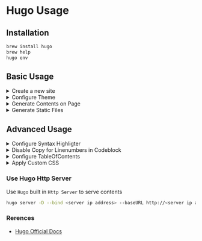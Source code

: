 # Hugo Usage

## Installation

```bash
brew install hugo
brew help
hugo env
```

## Basic Usage

<details><summary>Create a new site</summary>

</br>

```bash
hugo new site web
cd web
vim config.toml
---
baseURL = "http://xxx.example.org"
languageCode = "en-us"
title = "xxx"
---
```

</p></details>

<details><summary>Configure Theme</summary>

</br>

```bash
git clone <theme source> themes/<theme name>
rm -rf themes/<theme name>/.git
cp -r themes/<theme name>/exampleSite/config.toml ./
```

</p></details>

<details><summary>Generate Contents on Page</summary>

</br>

```bash
vim archetypes/default.md
---
This is my page.
blah blah
blah blah blah
---
hugo new posts/page1.md
hugo new posts/page2.md
hugo new posts/page3.md
```

</p></details>

<details><summary>Generate Static Files</summary>

</br>

```bash
hugo
ls -l public/
```

</p></details>

## Advanced Usage

<details><summary>Configure Syntax Highligter</summary>

</br>

reference:

- https://gohugo.io/content-management/syntax-highlighting/#generate-syntax-highlighter-css
- https://xyproto.github.io/splash/docs/
- https://gohugo.io/getting-started/configuration-markup#highlight

Add the following config to `config.toml`

```config
pygmentsUseClasses = true
# Syntax Highlight
[markup.highlight]
  anchorLineNos = false
  codeFences = true
  guessSyntax = true
  hl_Lines = ''
  lineAnchors = ''
  lineNoStart = 1
  lineNos = true
  lineNumbersInTable = false
  noClasses = true
  style = 'emacs'
  tabWidth = 4
```

#### Highlight specific linenumbers

In the content page, add the following snippets:

````config
```go {linenos=true,hl_lines=[1,"3-5"],linenostart=1}
// ... code
```
````

</p></details>

<details><summary>Disable Copy for Linenumbers in Codeblock</summary>

</br>

reference:

- https://gohugo.io/content-management/syntax-highlighting/
- https://discourse.gohugo.io/t/pygmentsuseclasses-true-not-generating-classes/15080/3

#### Enable Custom CSS

Follow the instructions written in this [link](https://mcneilcode.com/post/web/hugo/hugo-adding-custom-css-js-themes/)

#### Generate Syntax CSS

Checkout the available highlighter options [HERE](https://xyproto.github.io/splash/docs/)

Run the following commands to generate the syntax css

```bash
hugo gen chromastyles --style=<style name> > syntax.css
```

Copy the CSS file to `static/css`

```bash
mkdir -p static/css
cp syntax.css static/css
```

#### Modify CSS Configuration

In `static/css/syntax.css`, find the class `.chroma .ln`, add `user-select: none`

```css
/* LineNumbers */
.chroma .ln {
  margin-right: 0.4em;
  padding: 0 0.4em 0 0.4em;
  color: #bfbfbf;
  user-select: none;
  border-right: 2px solid #33f260;
}
```

</p></details>

<details><summary>Configure TableOfContents</summary>

</br>

reference:

- https://gohugo.io/getting-started/configuration-markup#table-of-contents

Add the following config to `config.toml`

```config
[markup.tableOfContents]
  endLevel = 3
  ordered = false
  startLevel = 2
```

</p></details>

<details><summary>Apply Custom CSS</summary>

</br>

reference: https://mcneilcode.com/post/web/hugo/hugo-adding-custom-css-js-themes/

### Overview

It is possible to extend any theme without modifying it directly, thanks to the order preference feature of Hugo theme loader. By staging a custom version of any file found in your third party theme, you can override it and extend it with any feature you may need.

The example we will use here is for a theme that may not provide a way to load a custom CSS or Javascript from the static folder into your site natively.

### Procedure

1. Stage your files into the static, if not already done. They should live in the `static` folder. You should have:

```bash
static/css/custom.css
static/js/custom.js
```

2. Add configuration parameters for custom css/js in `config.toml`:

```bash
[params]
...
customCSS = ["css/custom.css"]
customJS = ["js/custom.js"]
```

3. Copy the head.html from your preferred theme, into your local project:

```bash
mkdir -p layouts/partials
cp themes/<theme_name>/layouts/partials/head.html layouts/partials/
```

4. Extend the local version of head.html to load the custom scripts:

```bash
<!-- css -->
{{ range .Site.Params.customCSS -}}
    <link rel="stylesheet" href="{{ . | absURL }}">
{{- end }}

<!-- javascript -->
{{ range .Site.Params.customJS -}}
    <script type="text/javascript" src="{{ . | absURL }}"></script>
{{- end }}
```

Now your site will load these custom files in addition to all the other files needed for the theme.

</p></details>

### Use Hugo Http Server

Use `Hugo` built in `Http Server` to serve contents

```bash
hugo server -D --bind <server ip address> --baseURL http://<server ip address>
```

### Rerences

- [Hugo Official Docs](https://gohugo.io/documentation/)
